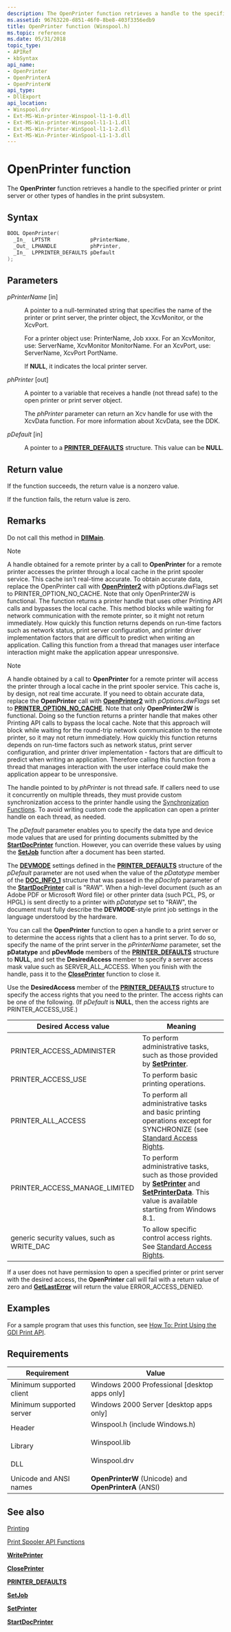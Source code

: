 ```yaml
---
description: The OpenPrinter function retrieves a handle to the specified printer or print server or other types of handles in the print subsystem.
ms.assetid: 96763220-d851-46f0-8be8-403f3356edb9
title: OpenPrinter function (Winspool.h)
ms.topic: reference
ms.date: 05/31/2018
topic_type: 
- APIRef
- kbSyntax
api_name: 
- OpenPrinter
- OpenPrinterA
- OpenPrinterW
api_type: 
- DllExport
api_location: 
- Winspool.drv
- Ext-MS-Win-printer-Winspool-l1-1-0.dll
- Ext-MS-Win-printer-Winspool-l1-1-1.dll
- Ext-MS-Win-Printer-WinSpool-l1-1-2.dll
- Ext-MS-Win-Printer-WinSpool-L1-1-3.dll
---
```


# OpenPrinter function

The **OpenPrinter** function retrieves a handle to the specified printer or print server or other types of handles in the print subsystem.

## Syntax


```C++
BOOL OpenPrinter(
  _In_  LPTSTR             pPrinterName,
  _Out_ LPHANDLE           phPrinter,
  _In_  LPPRINTER_DEFAULTS pDefault
);
```



## Parameters

<dl> <dt>

*pPrinterName* \[in\]
</dt> <dd>

A pointer to a null-terminated string that specifies the name of the printer or print server, the printer object, the XcvMonitor, or the XcvPort.

For a printer object use: PrinterName, Job xxxx. For an XcvMonitor, use: ServerName, XcvMonitor MonitorName. For an XcvPort, use: ServerName, XcvPort PortName.

If **NULL**, it indicates the local printer server.

</dd> <dt>

*phPrinter* \[out\]
</dt> <dd>

A pointer to a variable that receives a handle (not thread safe) to the open printer or print server object.

The *phPrinter* parameter can return an Xcv handle for use with the XcvData function. For more information about XcvData, see the DDK.

</dd> <dt>

*pDefault* \[in\]
</dt> <dd>

A pointer to a [**PRINTER\_DEFAULTS**](printer-defaults.md) structure. This value can be **NULL**.

</dd> </dl>

## Return value

If the function succeeds, the return value is a nonzero value.

If the function fails, the return value is zero.

## Remarks

Do not call this method in [**DllMain**](/windows/desktop/Dlls/dllmain).

> [!Note]  
> A handle obtained for a remote printer by a call to **OpenPrinter** for a remote printer accesses the printer through a local cache in the print spooler service. This cache isn't real-time accurate. To obtain accurate data, replace the OpenPrinter call with [**OpenPrinter2**](openprinter2.md) with pOptions.dwFlags set to PRINTER\_OPTION\_NO\_CACHE. Note that only OpenPrinter2W is functional. The function returns a printer handle that uses other Printing API calls and bypasses the local cache. This method blocks while waiting for network communication with the remote printer, so it might not return immediately. How quickly this function returns depends on run-time factors such as network status, print server configuration, and printer driver implementation factors that are difficult to predict when writing an application. Calling this function from a thread that manages user interface interaction might make the application appear unresponsive.

 

> [!Note]  
> A handle obtained by a call to **OpenPrinter** for a remote printer will access the printer through a local cache in the print spooler service. This cache is, by design, not real time accurate. If you need to obtain accurate data, replace the **OpenPrinter** call with [**OpenPrinter2**](openprinter2.md) with *pOptions.dwFlags* set to [**PRINTER\_OPTION\_NO\_CACHE**](printer-options.md). Note that only **OpenPrinter2W** is functional. Doing so the function returns a printer handle that makes other Printing API calls to bypass the local cache. Note that this approach will block while waiting for the round-trip network communication to the remote printer, so it may not return immediately. How quickly this function returns depends on run-time factors such as network status, print server configuration, and printer driver implementation - factors that are difficult to predict when writing an application. Therefore calling this function from a thread that manages interaction with the user interface could make the application appear to be unresponsive.

 

The handle pointed to by *phPrinter* is not thread safe. If callers need to use it concurrently on multiple threads, they must provide custom synchronization access to the printer handle using the [Synchronization Functions](/windows/desktop/Sync/synchronization-functions). To avoid writing custom code the application can open a printer handle on each thread, as needed.

The *pDefault* parameter enables you to specify the data type and device mode values that are used for printing documents submitted by the [**StartDocPrinter**](startdocprinter.md) function. However, you can override these values by using the [**SetJob**](setjob.md) function after a document has been started.

The [**DEVMODE**](/windows/win32/api/wingdi/ns-wingdi-devmodea) settings defined in the [**PRINTER\_DEFAULTS**](printer-defaults.md) structure of the *pDefault* parameter are not used when the value of the *pDatatype* member of the [**DOC\_INFO\_1**](doc-info-1.md) structure that was passed in the *pDocInfo* parameter of the [**StartDocPrinter**](startdocprinter.md) call is "RAW". When a high-level document (such as an Adobe PDF or Microsoft Word file) or other printer data (such PCL, PS, or HPGL) is sent directly to a printer with *pDatatype* set to "RAW", the document must fully describe the **DEVMODE**-style print job settings in the language understood by the hardware.

You can call the **OpenPrinter** function to open a handle to a print server or to determine the access rights that a client has to a print server. To do so, specify the name of the print server in the *pPrinterName* parameter, set the **pDatatype** and **pDevMode** members of the [**PRINTER\_DEFAULTS**](printer-defaults.md) structure to **NULL**, and set the **DesiredAccess** member to specify a server access mask value such as SERVER\_ALL\_ACCESS. When you finish with the handle, pass it to the [**ClosePrinter**](closeprinter.md) function to close it.

Use the **DesiredAccess** member of the [**PRINTER\_DEFAULTS**](printer-defaults.md) structure to specify the access rights that you need to the printer. The access rights can be one of the following. (If *pDefault* is **NULL**, then the access rights are PRINTER\_ACCESS\_USE.)



| Desired Access value                        | Meaning                                                                                                                                                                                      |
|---------------------------------------------|----------------------------------------------------------------------------------------------------------------------------------------------------------------------------------------------|
| PRINTER\_ACCESS\_ADMINISTER                 | To perform administrative tasks, such as those provided by [**SetPrinter**](setprinter.md).                                                                                                 |
| PRINTER\_ACCESS\_USE                        | To perform basic printing operations.                                                                                                                                                        |
| PRINTER\_ALL\_ACCESS                        | To perform all administrative tasks and basic printing operations except for SYNCHRONIZE (see [Standard Access Rights](/windows/desktop/SecAuthZ/standard-access-rights).                                     |
| PRINTER\_ACCESS\_MANAGE\_LIMITED            | To perform administrative tasks, such as those provided by [**SetPrinter**](setprinter.md) and [**SetPrinterData**](setprinterdata.md). This value is available starting from Windows 8.1. |
| generic security values, such as WRITE\_DAC | To allow specific control access rights. See [Standard Access Rights](/windows/desktop/SecAuthZ/standard-access-rights).                                                                                      |



 

If a user does not have permission to open a specified printer or print server with the desired access, the **OpenPrinter** call will fail with a return value of zero and [**GetLastError**](/windows/desktop/api/errhandlingapi/nf-errhandlingapi-getlasterror) will return the value ERROR\_ACCESS\_DENIED.

## Examples

For a sample program that uses this function, see [How To: Print Using the GDI Print API](how-to--print-using-the-gdi-print-api.md).

## Requirements



| Requirement | Value |
|-------------------------------------|-----------------------------------------------------------------------------------------------------------|
| Minimum supported client<br/> | Windows 2000 Professional \[desktop apps only\]<br/>                                                |
| Minimum supported server<br/> | Windows 2000 Server \[desktop apps only\]<br/>                                                      |
| Header<br/>                   | <dl> <dt>Winspool.h (include Windows.h)</dt> </dl> |
| Library<br/>                  | <dl> <dt>Winspool.lib</dt> </dl>                   |
| DLL<br/>                      | <dl> <dt>Winspool.drv</dt> </dl>                   |
| Unicode and ANSI names<br/>   | **OpenPrinterW** (Unicode) and **OpenPrinterA** (ANSI)<br/>                                         |



## See also

<dl> <dt>

[Printing](printdocs-printing.md)
</dt> <dt>

[Print Spooler API Functions](printing-and-print-spooler-functions.md)
</dt> <dt>

[**WritePrinter**](writeprinter.md)
</dt> <dt>

[**ClosePrinter**](closeprinter.md)
</dt> <dt>

[**PRINTER\_DEFAULTS**](printer-defaults.md)
</dt> <dt>

[**SetJob**](setjob.md)
</dt> <dt>

[**SetPrinter**](setprinter.md)
</dt> <dt>

[**StartDocPrinter**](startdocprinter.md)
</dt> </dl>

 

